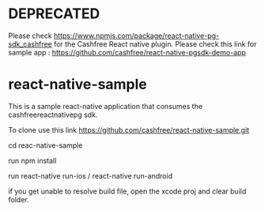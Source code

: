 # DEPRECATED
Please check https://www.npmjs.com/package/react-native-pg-sdk_cashfree for the Cashfree React native plugin.
Please check this link for sample app : https://github.com/cashfree/react-native-pgsdk-demo-app

# react-native-sample

This is a sample react-native application that consumes the cashfreereactnativepg sdk.

To clone use this link https://github.com/cashfree/react-native-sample.git

cd reac-native-sample

run npm install

run react-native run-ios / react-native run-android

if you get unable to resolve build file, open the xcode proj and clear build folder.

